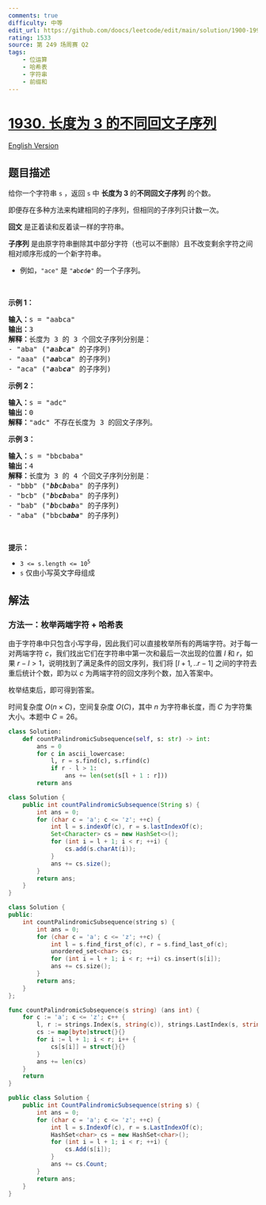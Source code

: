 ```yaml
---
comments: true
difficulty: 中等
edit_url: https://github.com/doocs/leetcode/edit/main/solution/1900-1999/1930.Unique%20Length-3%20Palindromic%20Subsequences/README.md
rating: 1533
source: 第 249 场周赛 Q2
tags:
    - 位运算
    - 哈希表
    - 字符串
    - 前缀和
---
```


<!-- problem:start -->

# [1930. 长度为 3 的不同回文子序列](https://leetcode.cn/problems/unique-length-3-palindromic-subsequences)

[English Version](/solution/1900-1999/1930.Unique%20Length-3%20Palindromic%20Subsequences/README_EN.md)

## 题目描述

<!-- description:start -->

<p>给你一个字符串 <code>s</code> ，返回 <code>s</code> 中 <strong>长度为 3 </strong>的<strong>不同回文子序列</strong> 的个数。</p>

<p>即便存在多种方法来构建相同的子序列，但相同的子序列只计数一次。</p>

<p><strong>回文</strong> 是正着读和反着读一样的字符串。</p>

<p><strong>子序列</strong> 是由原字符串删除其中部分字符（也可以不删除）且不改变剩余字符之间相对顺序形成的一个新字符串。</p>

<ul>
	<li>例如，<code>"ace"</code> 是 <code>"<strong><em>a</em></strong>b<strong><em>c</em></strong>d<strong><em>e</em></strong>"</code> 的一个子序列。</li>
</ul>

<p> </p>

<p><strong>示例 1：</strong></p>

<pre>
<strong>输入：</strong>s = "aabca"
<strong>输出：</strong>3
<strong>解释：</strong>长度为 3 的 3 个回文子序列分别是：
- "aba" ("<strong><em>a</em></strong>a<strong><em>b</em></strong>c<strong><em>a</em></strong>" 的子序列)
- "aaa" ("<strong><em>aa</em></strong>bc<strong><em>a</em></strong>" 的子序列)
- "aca" ("<strong><em>a</em></strong>ab<strong><em>ca</em></strong>" 的子序列)
</pre>

<p><strong>示例 2：</strong></p>

<pre>
<strong>输入：</strong>s = "adc"
<strong>输出：</strong>0
<strong>解释：</strong>"adc" 不存在长度为 3 的回文子序列。
</pre>

<p><strong>示例 3：</strong></p>

<pre>
<strong>输入：</strong>s = "bbcbaba"
<strong>输出：</strong>4
<strong>解释：</strong>长度为 3 的 4 个回文子序列分别是：
- "bbb" ("<strong><em>bb</em></strong>c<strong><em>b</em></strong>aba" 的子序列)
- "bcb" ("<strong><em>b</em></strong>b<strong><em>cb</em></strong>aba" 的子序列)
- "bab" ("<strong><em>b</em></strong>bcb<strong><em>ab</em></strong>a" 的子序列)
- "aba" ("bbcb<strong><em>aba</em></strong>" 的子序列)
</pre>

<p> </p>

<p><strong>提示：</strong></p>

<ul>
	<li><code>3 <= s.length <= 10<sup>5</sup></code></li>
	<li><code>s</code> 仅由小写英文字母组成</li>
</ul>

<!-- description:end -->

## 解法

<!-- solution:start -->

### 方法一：枚举两端字符 + 哈希表

由于字符串中只包含小写字母，因此我们可以直接枚举所有的两端字符。对于每一对两端字符 $c$，我们找出它们在字符串中第一次和最后一次出现的位置 $l$ 和 $r$，如果 $r - l > 1$，说明找到了满足条件的回文序列，我们将 $[l+1,..r-1]$ 之间的字符去重后统计个数，即为以 $c$ 为两端字符的回文序列个数，加入答案中。

枚举结束后，即可得到答案。

时间复杂度 $O(n \times C)$，空间复杂度 $O(C)$，其中 $n$ 为字符串长度，而 $C$ 为字符集大小。本题中 $C = 26$。

<!-- tabs:start -->

```python
class Solution:
    def countPalindromicSubsequence(self, s: str) -> int:
        ans = 0
        for c in ascii_lowercase:
            l, r = s.find(c), s.rfind(c)
            if r - l > 1:
                ans += len(set(s[l + 1 : r]))
        return ans
```

```java
class Solution {
    public int countPalindromicSubsequence(String s) {
        int ans = 0;
        for (char c = 'a'; c <= 'z'; ++c) {
            int l = s.indexOf(c), r = s.lastIndexOf(c);
            Set<Character> cs = new HashSet<>();
            for (int i = l + 1; i < r; ++i) {
                cs.add(s.charAt(i));
            }
            ans += cs.size();
        }
        return ans;
    }
}
```

```cpp
class Solution {
public:
    int countPalindromicSubsequence(string s) {
        int ans = 0;
        for (char c = 'a'; c <= 'z'; ++c) {
            int l = s.find_first_of(c), r = s.find_last_of(c);
            unordered_set<char> cs;
            for (int i = l + 1; i < r; ++i) cs.insert(s[i]);
            ans += cs.size();
        }
        return ans;
    }
};
```

```go
func countPalindromicSubsequence(s string) (ans int) {
	for c := 'a'; c <= 'z'; c++ {
		l, r := strings.Index(s, string(c)), strings.LastIndex(s, string(c))
		cs := map[byte]struct{}{}
		for i := l + 1; i < r; i++ {
			cs[s[i]] = struct{}{}
		}
		ans += len(cs)
	}
	return
}
```

```cs
public class Solution {
    public int CountPalindromicSubsequence(string s) {
        int ans = 0;
        for (char c = 'a'; c <= 'z'; ++c) {
            int l = s.IndexOf(c), r = s.LastIndexOf(c);
            HashSet<char> cs = new HashSet<char>();
            for (int i = l + 1; i < r; ++i) {
                cs.Add(s[i]);
            }
            ans += cs.Count;
        }
        return ans;
    }
}
```

<!-- tabs:end -->

<!-- solution:end -->

<!-- problem:end -->
